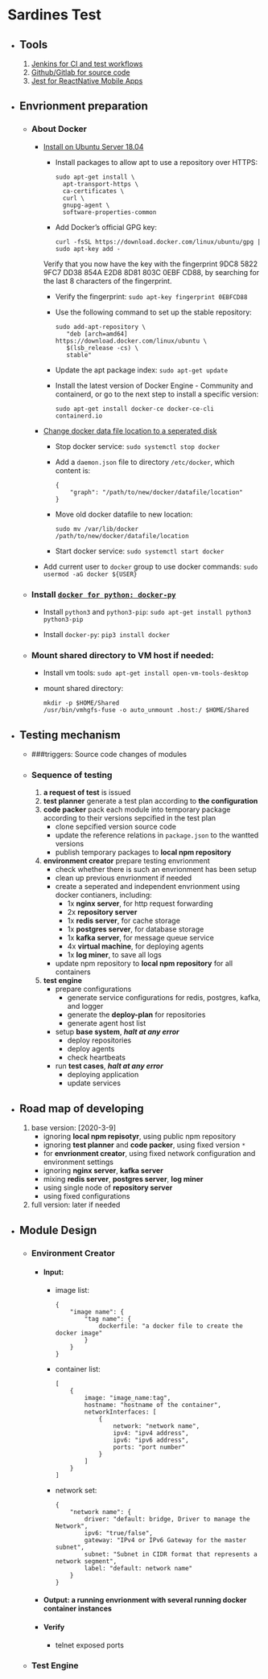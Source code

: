# Sardines Test

* ## Tools
    1. [Jenkins for CI and test workflows](https://jenkins.io)
    2. [Github/Gitlab for source code](https//github.com)
    3. [Jest for ReactNative Mobile Apps](https://jestjs.io)

* ## Envrionment preparation

  + ### About Docker

      - [Install on Ubuntu Server 18.04](https://docs.docker.com/install/linux/docker-ce/ubuntu/)
          - Install packages to allow apt to use a repository over HTTPS:
            ```
            sudo apt-get install \
              apt-transport-https \
              ca-certificates \
              curl \
              gnupg-agent \
              software-properties-common
            ```

          - Add Docker’s official GPG key:
            ```
            curl -fsSL https://download.docker.com/linux/ubuntu/gpg | sudo apt-key add -
            ```
          Verify that you now have the key with the fingerprint 9DC8 5822 9FC7 DD38 854A E2D8 8D81 803C 0EBF CD88, by searching for the last 8 characters of the fingerprint.

          - Verify the fingerprint: `sudo apt-key fingerprint 0EBFCD88`

          - Use the following command to set up the stable repository:
            ```
            sudo add-apt-repository \
               "deb [arch=amd64] https://download.docker.com/linux/ubuntu \
               $(lsb_release -cs) \
               stable"
            ```

          - Update the apt package index: `sudo apt-get update`
          - Install the latest version of Docker Engine - Community and containerd, or go to the next step to install a specific version:
            ```
            sudo apt-get install docker-ce docker-ce-cli containerd.io
            ```

      - [Change docker data file location to a seperated disk](https://www.guguweb.com/2019/02/07/how-to-move-docker-data-directory-to-another-location-on-ubuntu/)
          - Stop docker service: `sudo systemctl stop docker`

          - Add a `daemon.json` file to directory `/etc/docker`, which content is:
            ```
            {
                "graph": "/path/to/new/docker/datafile/location"
            }
            ```

          - Move old docker datafile to new location:
            ```
            sudo mv /var/lib/docker /path/to/new/docker/datafile/location
            ```

          - Start docker service: `sudo systemctl start docker`

      - Add current user to `docker` group to use docker commands: `sudo usermod -aG docker ${USER}`

  + ### Install [`docker for python: docker-py`](https://docker-py.readthedocs.io)

      - Install `python3` and `python3-pip`: `sudo apt-get install python3 python3-pip`
      
      - Install `docker-py`: `pip3 install docker`

  + ### Mount shared directory to VM host if needed:
      
      - Install vm tools: `sudo apt-get install open-vm-tools-desktop`

      - mount shared directory: 

        ```
        mkdir -p $HOME/Shared
        /usr/bin/vmhgfs-fuse -o auto_unmount .host:/ $HOME/Shared
        ```


* ## Testing mechanism

    + ###triggers: Source code changes of modules
    
    + ### Sequence of testing
        1. **a request of test** is issued
        1. **test planner** generate a test plan according to **the configuration**
        1. **code packer** pack each module into temporary package according to their versions sepcified in the test plan
            - clone sepcified version source code
            - update the reference relations in `package.json` to the wantted versions
            - publish temporary packages to **local npm repository**
        1. **environment creator** prepare testing envrionment
            - check whether there is such an envrionment has been setup
            - clean up previous envrionment if needed
            - create a seperated and independent envrionment using docker contianers, including:
                - 1x **nginx server**, for http request forwarding
                - 2x **repository server**
                - 1x **redis server**, for cache storage
                - 1x **postgres server**, for database storage
                - 1x **kafka server**, for message queue service
                - 4x **virtual machine**, for deploying agents
                - 1x **log miner**, to save all logs
            - update npm repository to **local npm repository** for all containers
        1. **test engine**
            - prepare configurations
                - generate service configurations for redis, postgres, kafka, and logger
                - generate the **deploy-plan** for repositories
                - generate agent host list
            - setup **base system**, ***halt at any error***
                - deploy repositories
                - deploy agents
                - check heartbeats
            - run **test cases**, ***halt at any error***
                - deploying application
                - update services

* ## Road map of developing

    1. base version: [2020-3-9]
        - ignoring **local npm repisotyr**, using public npm repository
        - ignoring **test planner** and **code packer**, using fixed version `*`
        - for **envrionment creator**, using fixed network configuration and environment settings
        - ignoring **nginx server**, **kafka server**
        - mixing **redis server**, **postgres server**, **log miner**
        - using single node of **repository server**
        - using fixed configurations
    1. full version: later if needed

* ## Module Design

    + ### Environment Creator

        - #### Input:
            - image list:
                ```
                {
                    "image name": {
                        "tag name": {
                            dockerfile: "a docker file to create the docker image"
                        }
                    }
                }
                ```
            - container list: 

                ```
                [
                    {
                        image: "image_name:tag",
                        hostname: "hostname of the container",
                        networkInterfaces: [
                            {
                                network: "network name",
                                ipv4: "ipv4 address",
                                ipv6: "ipv6 address",
                                ports: "port number"
                            }
                        ]
                    }
                ]
                ```
            - network set:

                ```
                {
                    "network name": {
                        driver: "default: bridge, Driver to manage the Network",
                        ipv6: "true/false",
                        gateway: "IPv4 or IPv6 Gateway for the master subnet",
                        subnet: "Subnet in CIDR format that represents a network segment",
                        label: "default: network name"
                    }
                }
                ```

        - #### Output: a running envrionment with several running docker container instances

        - #### Verify
            - telnet exposed ports

    + ### Test Engine





    

